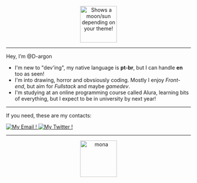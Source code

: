 <div align=center>
  <picture>
     <source media="(prefers-color-scheme: dark)" srcset="https://github.com/D-argon/D-argon/assets/130792776/9b221412-47ab-4076-8c25-4d3257e838e9">
     <source media="(prefers-color-scheme: light)" srcset="https://github.com/D-argon/D-argon/assets/130792776/0675856c-8999-4602-9384-f74ba6f086d3AGE">
     <img alt="Shows a moon/sun depending on your theme!" src="https://icon-library.com/images/github-icon-png/github-icon-png-29.png" title='Hello' width=100>
  </picture>
</div>

---

Hey, I’m @D-argon

- I'm new to "dev'ing", my native language is **pt-br**, but I can handle **en** too as seen!
- I'm into drawing, horror and obvsiously coding. Mostly I enjoy *Front-end*, but aim for *Fullstack* and maybe *gamedev*.
- I'm studying at an online programming course called Alura, learning bits of everything, but I expect to be in university by next year!

---

If you need, these are my contacts:

<div id='badges'>
  <a alt='My Email' href='mailto:dargondark02@gmail.com'>
    <img src="https://img.shields.io/badge/Gmail-red?style=for-the-badge&logo=Gmail&logoColor=white" title='My Email !'>
  </a>
  <a alt='My Twitter' href='twitter/SpirallingSkull'>
    <img src="https://img.shields.io/badge/Twitter-blue?style=for-the-badge&logo=Twitter&logoColor=white" title='My Twitter !'>
  </a>
</div>

---

<div align=center>
  <img alt="mona" src="https://github.githubassets.com/images/mona-loading-dark.gif" width=100 >
</div>

<!---
D-argon/D-argon is a ✨ special ✨ repository because its `README.md` (this file) appears on your GitHub profile.
You can click the Preview link to take a look at your changes.
--->
